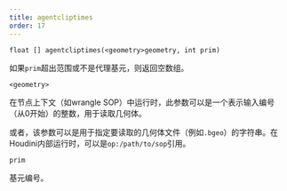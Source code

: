 ```yaml
---
title: agentcliptimes
order: 17
---
```

`float [] agentcliptimes(<geometry>geometry, int prim)`

如果`prim`超出范围或不是代理基元，则返回空数组。

`<geometry>`

在节点上下文（如wrangle SOP）中运行时，此参数可以是一个表示输入编号（从0开始）的整数，用于读取几何体。

或者，该参数可以是用于指定要读取的几何体文件（例如`.bgeo`）的字符串。在Houdini内部运行时，可以是`op:/path/to/sop`引用。

`prim`

基元编号。
